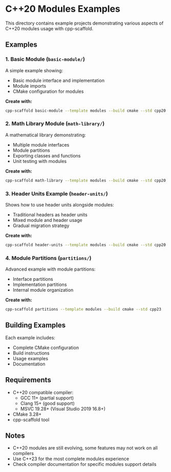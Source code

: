 # C++20 Modules Examples

This directory contains example projects demonstrating various aspects of C++20 modules usage with cpp-scaffold.

## Examples

### 1. Basic Module (`basic-module/`)
A simple example showing:
- Basic module interface and implementation
- Module imports
- CMake configuration for modules

**Create with:**
```bash
cpp-scaffold basic-module --template modules --build cmake --std cpp20
```

### 2. Math Library Module (`math-library/`)
A mathematical library demonstrating:
- Multiple module interfaces
- Module partitions
- Exporting classes and functions
- Unit testing with modules

**Create with:**
```bash
cpp-scaffold math-library --template modules --build cmake --std cpp20 --tests --test-framework gtest
```

### 3. Header Units Example (`header-units/`)
Shows how to use header units alongside modules:
- Traditional headers as header units
- Mixed module and header usage
- Gradual migration strategy

**Create with:**
```bash
cpp-scaffold header-units --template modules --build cmake --std cpp20 --package vcpkg
```

### 4. Module Partitions (`partitions/`)
Advanced example with module partitions:
- Interface partitions
- Implementation partitions
- Internal module organization

**Create with:**
```bash
cpp-scaffold partitions --template modules --build cmake --std cpp23
```

## Building Examples

Each example includes:
- Complete CMake configuration
- Build instructions
- Usage examples
- Documentation

## Requirements

- C++20 compatible compiler:
  - GCC 11+ (partial support)
  - Clang 15+ (good support) 
  - MSVC 19.28+ (Visual Studio 2019 16.8+)
- CMake 3.28+
- cpp-scaffold tool

## Notes

- C++20 modules are still evolving, some features may not work on all compilers
- Use C++23 for the most complete modules experience
- Check compiler documentation for specific modules support details
